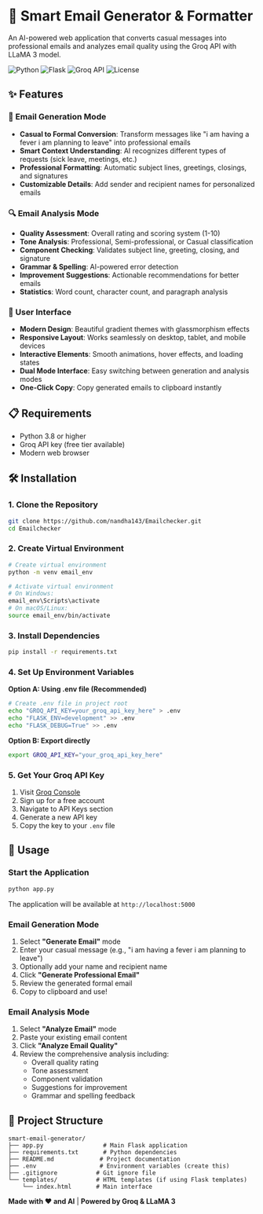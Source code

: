 # 🚀 Smart Email Generator & Formatter

An AI-powered web application that converts casual messages into professional emails and analyzes email quality using the Groq API with LLaMA 3 model.

![Python](https://img.shields.io/badge/Python-3.8+-blue.svg)
![Flask](https://img.shields.io/badge/Flask-2.3+-green.svg)
![Groq API](https://img.shields.io/badge/Groq-API-orange.svg)
![License](https://img.shields.io/badge/License-MIT-yellow.svg)

## ✨ Features

### 📝 Email Generation Mode
- **Casual to Formal Conversion**: Transform messages like "i am having a fever i am planning to leave" into professional emails
- **Smart Context Understanding**: AI recognizes different types of requests (sick leave, meetings, etc.)
- **Professional Formatting**: Automatic subject lines, greetings, closings, and signatures
- **Customizable Details**: Add sender and recipient names for personalized emails

### 🔍 Email Analysis Mode
- **Quality Assessment**: Overall rating and scoring system (1-10)
- **Tone Analysis**: Professional, Semi-professional, or Casual classification
- **Component Checking**: Validates subject line, greeting, closing, and signature
- **Grammar & Spelling**: AI-powered error detection
- **Improvement Suggestions**: Actionable recommendations for better emails
- **Statistics**: Word count, character count, and paragraph analysis

### 🎨 User Interface
- **Modern Design**: Beautiful gradient themes with glassmorphism effects
- **Responsive Layout**: Works seamlessly on desktop, tablet, and mobile devices
- **Interactive Elements**: Smooth animations, hover effects, and loading states
- **Dual Mode Interface**: Easy switching between generation and analysis modes
- **One-Click Copy**: Copy generated emails to clipboard instantly

## 📋 Requirements

- Python 3.8 or higher
- Groq API key (free tier available)
- Modern web browser

## 🛠️ Installation

### 1. Clone the Repository
```bash
git clone https://github.com/nandha143/Emailchecker.git
cd Emailchecker
```

### 2. Create Virtual Environment
```bash
# Create virtual environment
python -m venv email_env

# Activate virtual environment
# On Windows:
email_env\Scripts\activate
# On macOS/Linux:
source email_env/bin/activate
```

### 3. Install Dependencies
```bash
pip install -r requirements.txt
```

### 4. Set Up Environment Variables

**Option A: Using .env file (Recommended)**
```bash
# Create .env file in project root
echo "GROQ_API_KEY=your_groq_api_key_here" > .env
echo "FLASK_ENV=development" >> .env
echo "FLASK_DEBUG=True" >> .env
```

**Option B: Export directly**
```bash
export GROQ_API_KEY="your_groq_api_key_here"
```

### 5. Get Your Groq API Key
1. Visit [Groq Console](https://console.groq.com/)
2. Sign up for a free account
3. Navigate to API Keys section
4. Generate a new API key
5. Copy the key to your `.env` file

## 🚀 Usage

### Start the Application
```bash
python app.py
```

The application will be available at `http://localhost:5000`

### Email Generation Mode
1. Select **"Generate Email"** mode
2. Enter your casual message (e.g., "i am having a fever i am planning to leave")
3. Optionally add your name and recipient name
4. Click **"Generate Professional Email"**
5. Review the generated formal email
6. Copy to clipboard and use!

### Email Analysis Mode
1. Select **"Analyze Email"** mode
2. Paste your existing email content
3. Click **"Analyze Email Quality"**
4. Review the comprehensive analysis including:
   - Overall quality rating
   - Tone assessment
   - Component validation
   - Suggestions for improvement
   - Grammar and spelling feedback

## 📁 Project Structure

```
smart-email-generator/
├── app.py                 # Main Flask application
├── requirements.txt       # Python dependencies
├── README.md             # Project documentation
├── .env                  # Environment variables (create this)
├── .gitignore           # Git ignore file
└── templates/           # HTML templates (if using Flask templates)
    └── index.html       # Main interface
```


**Made with ❤️ and AI** | **Powered by Groq & LLaMA 3**
